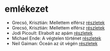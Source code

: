 # emlékezet

- Grecsó, Krisztián: Mellettem elférsz [részletek](_details/Grecs%C3%B3%2C%20Kriszti%C3%A1n.md#id_1231)
- Grecsó, Krisztián: Mellettem elférsz [részletek](_details/Grecs%C3%B3%2C%20Kriszti%C3%A1n.md#id_989)
- Jodi Picoult: Elrabolt az apám [részletek](_details/Jodi%20Picoult.md#id_349)
- Michael Ende: A végtelen történet [részletek](_details/Michael%20Ende.md#id_353)
- Neil Gaiman: Óceán az út végén [részletek](_details/Neil%20Gaiman.md#id_1433)